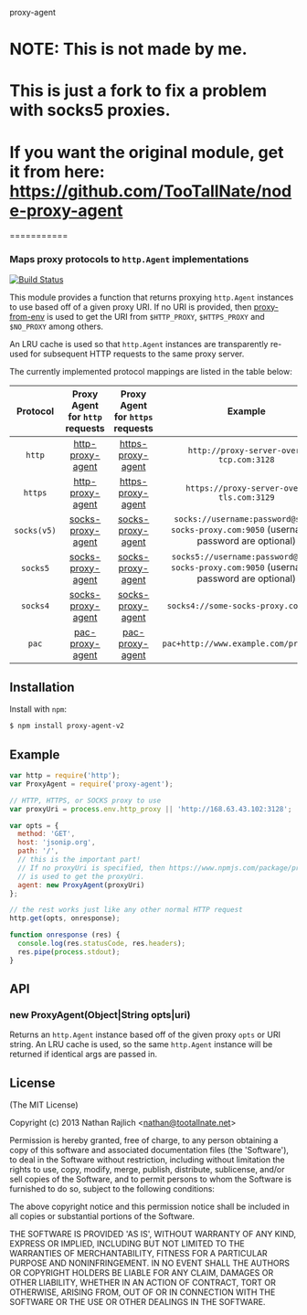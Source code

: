 proxy-agent

# NOTE: This is not made by me.
# This is just a fork to fix a problem with socks5 proxies.
# If you want the original module, get it from here: https://github.com/TooTallNate/node-proxy-agent

===========
### Maps proxy protocols to `http.Agent` implementations
[![Build Status](https://travis-ci.org/TooTallNate/node-proxy-agent.svg?branch=master)](https://travis-ci.org/TooTallNate/node-proxy-agent)

This module provides a function that returns proxying `http.Agent` instances to
use based off of a given proxy URI. If no URI is provided, then
[proxy-from-env](https://www.npmjs.com/package/proxy-from-env) is used to get the URI
from `$HTTP_PROXY`, `$HTTPS_PROXY` and `$NO_PROXY` among others.

An LRU cache is used so that `http.Agent` instances are transparently re-used for
subsequent HTTP requests to the same proxy server.

The currently implemented protocol mappings are listed in the table below:


| Protocol   | Proxy Agent for `http` requests | Proxy Agent for `https` requests | Example
|:----------:|:-------------------------------:|:--------------------------------:|:--------:
| `http`     | [http-proxy-agent][]            | [https-proxy-agent][]            | `http://proxy-server-over-tcp.com:3128`
| `https`    | [http-proxy-agent][]            | [https-proxy-agent][]            | `https://proxy-server-over-tls.com:3129`
| `socks(v5)`| [socks-proxy-agent][]           | [socks-proxy-agent][]            | `socks://username:password@some-socks-proxy.com:9050` (username & password are optional)
| `socks5`   | [socks-proxy-agent][]           | [socks-proxy-agent][]            | `socks5://username:password@some-socks-proxy.com:9050` (username & password are optional)
| `socks4`   | [socks-proxy-agent][]           | [socks-proxy-agent][]            | `socks4://some-socks-proxy.com:9050`
| `pac`      | [pac-proxy-agent][]             | [pac-proxy-agent][]              | `pac+http://www.example.com/proxy.pac`


Installation
------------

Install with `npm`:

``` bash
$ npm install proxy-agent-v2
```


Example
-------

``` js
var http = require('http');
var ProxyAgent = require('proxy-agent');

// HTTP, HTTPS, or SOCKS proxy to use
var proxyUri = process.env.http_proxy || 'http://168.63.43.102:3128';

var opts = {
  method: 'GET',
  host: 'jsonip.org',
  path: '/',
  // this is the important part!
  // If no proxyUri is specified, then https://www.npmjs.com/package/proxy-from-env
  // is used to get the proxyUri.
  agent: new ProxyAgent(proxyUri)
};

// the rest works just like any other normal HTTP request
http.get(opts, onresponse);

function onresponse (res) {
  console.log(res.statusCode, res.headers);
  res.pipe(process.stdout);
}
```


API
---

### new ProxyAgent(Object|String opts|uri)

Returns an `http.Agent` instance based off of the given proxy `opts` or URI
string. An LRU cache is used, so the same `http.Agent` instance will be
returned if identical args are passed in.


License
-------

(The MIT License)

Copyright (c) 2013 Nathan Rajlich &lt;nathan@tootallnate.net&gt;

Permission is hereby granted, free of charge, to any person obtaining
a copy of this software and associated documentation files (the
'Software'), to deal in the Software without restriction, including
without limitation the rights to use, copy, modify, merge, publish,
distribute, sublicense, and/or sell copies of the Software, and to
permit persons to whom the Software is furnished to do so, subject to
the following conditions:

The above copyright notice and this permission notice shall be
included in all copies or substantial portions of the Software.

THE SOFTWARE IS PROVIDED 'AS IS', WITHOUT WARRANTY OF ANY KIND,
EXPRESS OR IMPLIED, INCLUDING BUT NOT LIMITED TO THE WARRANTIES OF
MERCHANTABILITY, FITNESS FOR A PARTICULAR PURPOSE AND NONINFRINGEMENT.
IN NO EVENT SHALL THE AUTHORS OR COPYRIGHT HOLDERS BE LIABLE FOR ANY
CLAIM, DAMAGES OR OTHER LIABILITY, WHETHER IN AN ACTION OF CONTRACT,
TORT OR OTHERWISE, ARISING FROM, OUT OF OR IN CONNECTION WITH THE
SOFTWARE OR THE USE OR OTHER DEALINGS IN THE SOFTWARE.


[http-proxy-agent]: https://github.com/TooTallNate/node-http-proxy-agent
[https-proxy-agent]: https://github.com/TooTallNate/node-https-proxy-agent
[socks-proxy-agent]: https://github.com/TooTallNate/node-socks-proxy-agent
[pac-proxy-agent]: https://github.com/TooTallNate/node-pac-proxy-agent
